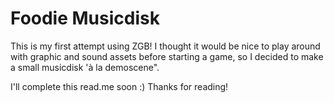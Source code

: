 # Foodie Musicdisk

This is my first attempt using ZGB! I thought it would be nice to play around with graphic and sound assets before starting a game, so I decided to make a small musicdisk 'à la demoscene".

I'll complete this read.me soon :) Thanks for reading!

